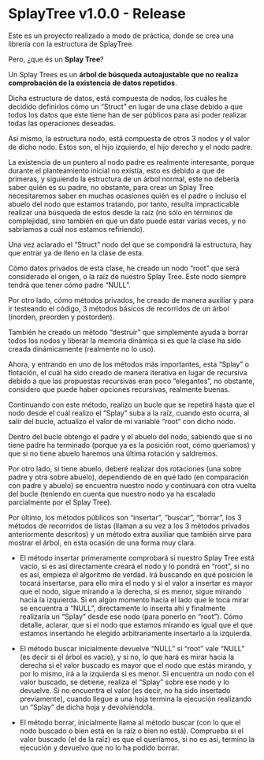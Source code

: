 # SplayTree v1.0.0 - Release

Este es un proyecto realizado a modo de práctica, donde se crea una librería con la estructura de SplayTree.

Pero, ¿que és un **Splay Tree**?

Un Splay Trees es un **árbol de búsqueda autoajustable que no realiza comprobación de la existencia de datos repetidos**.

Dicha estructura de datos, está compuesta de nodos, los cuáles he decidido definirlos cómo un “Struct” en lugar de una
clase debido a que todos los datos que este tiene han de ser públicos para así poder realizar todas las operaciones deseadas.

Así mismo, la estructura nodo, está compuesta de otros 3 nodos y el valor de dicho nodo. Estos son, el hijo izquierdo, el
hijo derecho y el nodo padre.

La existencia de un puntero al nodo padre es realmente interesante, porque durante el planteamiento inicial no existía, esto
es debido a que de primeras, y siguiendo la estructura de un árbol normal, este no debería saber quién es su padre, no obstante,
para crear un Splay Tree necesitaremos saber en muchas ocasiones quién es el padre o incluso el abuelo del nodo que estamos
tratando, por tanto, resulta impracticable realizar una búsqueda de estos desde la raíz (no sólo en términos de complejidad,
sino también en que un dato puede estar varias veces, y no sabríamos a cuál nos estamos refiriendo).

Una vez aclarado el “Struct” nodo del que se compondrá la estructura, hay que entrar ya de lleno en la clase de esta.

Cómo datos privados de esta clase, he creado un nodo “root” que será considerado el origen, o la raíz de nuestro Splay Tree.
Este nodo siempre tendrá que tener cómo padre “NULL”.

Por otro lado, cómo métodos privados, he creado de manera auxiliar y para ir testeando el código, 3 métodos básicos de recorridos
de un árbol (inorden, preorden y postorden).

También he creado un método “destruir” que simplemente ayuda a borrar todos los nodos y liberar la memoria dinámica si es que la
clase ha sido creada dinámicamente (realmente no lo uso).

Ahora, y entrando en uno de los métodos más importantes, esta “Splay” o flotación, el cuál ha sido creado de manera iterativa en
lugar de recursiva debido a que las propuestas recursivas eran poco “elegantes”, no obstante, considero que puede haber opciones
recursivas, realmente buenas.

Continuando con este método, realizo un bucle que se repetirá hasta que el nodo desde el cuál realizo el “Splay” suba a la raíz,
cuando esto ocurra, al salir del bucle, actualizo el valor de mi variable “root” con dicho nodo.

Dentro del bucle obtengo el padre y el abuelo del nodo, sabiendo que si no tiene padre ha terminado (porque ya es la posición
root, cómo queríamos) y que si no tiene abuelo haremos una última rotación y saldremos.

Por otro lado, si tiene abuelo, deberé realizar dos rotaciones (una sobre padre y otra sobre abuelo), dependiendo de en qué lado
(en comparación con padre y abuelo) se encuentra nuestro nodo y continuará con otra vuelta del bucle (teniendo en cuenta que
nuestro nodo ya ha escalado parcialmente por el Splay Tree).

Por último, los métodos públicos son “insertar”, “buscar”, “borrar”, los 3 métodos de recorridos de listas (llaman a su vez a
los 3 métodos privados anteriormente descritos) y un método extra auxiliar que también sirve para mostrar el árbol, en esta
ocasión de una forma muy clara.

- El método insertar primeramente comprobará si nuestro Splay Tree está vacío, si es así directamente creará el nodo y lo pondrá
en “root”, si no es así, empieza el algoritmo de verdad.
Irá buscando en qué posición le tocará insertarse, para ello mira el nodo y si el valor a insertar es mayor que el nodo, sigue
mirando a la derecha, si es menor, sigue mirando hacia la izquierda.
Si en algún momento hacia el lado que le toca mirar se encuentra a “NULL”, directamente lo inserta ahí y finalmente realizaría
un “Splay” desde ese nodo (para ponerlo en “root”).
Cómo detalle, aclarar, que si el nodo que estamos mirando es igual que el que estamos insertando he elegido arbitrariamente 
insertarlo a la izquierda.

- El método buscar inicialmente devuelve “NULL” si “root” vale “NULL” (es decir si el árbol es vacío), y si no, lo que hará es
mirar hacia la derecha si el valor buscado es mayor que el nodo que estás mirando, y por lo mismo, irá a la izquierda si es menor.
Si encuentra un nodo con el valor buscado, se detiene, realiza el “Splay” sobre ese nodo y lo devuelve.
Si no encuentra el valor (es decir, no ha sido insertado previamente), cuando llegue a una hoja termina la ejecución realizando
un “Splay” de dicha hoja y devolviéndola.

- El método borrar, inicialmente llama al método buscar (con lo que el nodo buscado o bien está en la raíz o bien no está).
Comprueba si el valor buscado (el de la raíz) es que el queríamos, si no es así, termino la ejecución y devuelvo que no lo ha
podido borrar.